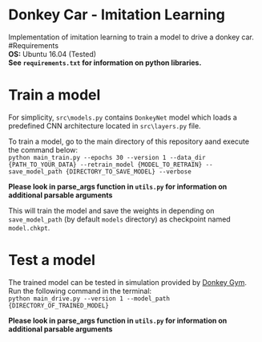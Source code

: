 # Donkey Car - Imitation Learning  
Implementation of imitation learning to train a model to drive a donkey car.
#Requirements  
**OS:** Ubuntu 16.04 (Tested)  
__See `requirements.txt` for information on python libraries.__  

# Train a model
For simplicity, `src\models.py` contains `DonkeyNet` model which loads a predefined CNN architecture located in `src\layers.py` file.  

To train a model, go to the main directory of this repository aand execute the command below:  
`python main_train.py --epochs 30 --version 1 --data_dir {PATH_TO_YOUR_DATA} --retrain_model {MODEL_TO_RETRAIN} --save_model_path {DIRECTORY_TO_SAVE_MODEL} --verbose`
  
__Please look in parse_args function in `utils.py` for information on additional parsable arguments__  

This will train the model and save the weights in depending on `save_model_path` (by default `models` directory) as checkpoint named `model.chkpt`.

# Test a model
The trained model can be tested in simulation provided by [Donkey Gym](https://github.com/tawnkramer/gym-donkeycar).  
Run the following command in the terminal:  
`python main_drive.py --version 1 --model_path {DIRECTORY_OF_TRAINED_MODEL}`  

__Please look in parse_args function in `utils.py` for information on additional parsable arguments__  